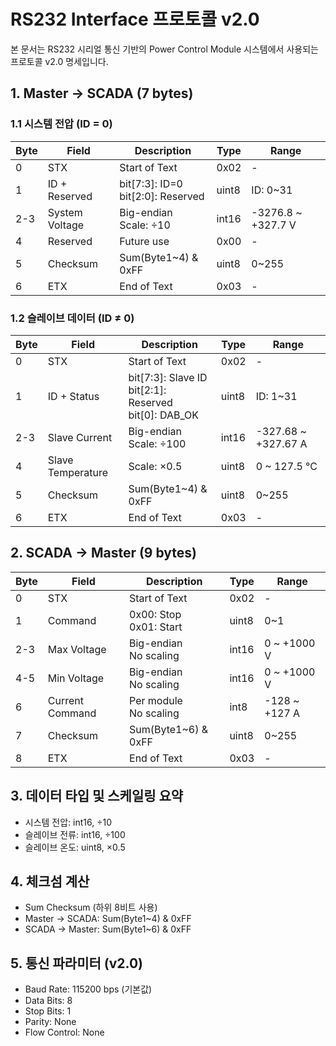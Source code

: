 # RS232 Interface 프로토콜 v2.0

본 문서는 RS232 시리얼 통신 기반의 Power Control Module 시스템에서 사용되는 프로토콜 v2.0 명세입니다.

## 1. Master → SCADA (7 bytes)

### 1.1 시스템 전압 (ID = 0)
| Byte | Field | Description | Type | Range |
|------|-------|-------------|------|---------|
| 0 | STX | Start of Text | 0x02 | - |
| 1 | ID + Reserved | bit[7:3]: ID=0<br>bit[2:0]: Reserved | uint8 | ID: 0~31 |
| 2-3 | System Voltage | Big-endian<br>Scale: ÷10 | int16 | -3276.8 ~ +327.7 V |
| 4 | Reserved | Future use | 0x00 | - |
| 5 | Checksum | Sum(Byte1~4) & 0xFF | uint8 | 0~255 |
| 6 | ETX | End of Text | 0x03 | - |

### 1.2 슬레이브 데이터 (ID ≠ 0)
| Byte | Field | Description | Type | Range |
|------|-------|-------------|------|---------|
| 0 | STX | Start of Text | 0x02 | - |
| 1 | ID + Status | bit[7:3]: Slave ID<br>bit[2:1]: Reserved<br>bit[0]: DAB_OK | uint8 | ID: 1~31 |
| 2-3 | Slave Current | Big-endian<br>Scale: ÷100 | int16 | -327.68 ~ +327.67 A |
| 4 | Slave Temperature | Scale: ×0.5 | uint8 | 0 ~ 127.5 °C |
| 5 | Checksum | Sum(Byte1~4) & 0xFF | uint8 | 0~255 |
| 6 | ETX | End of Text | 0x03 | - |

## 2. SCADA → Master (9 bytes)

| Byte | Field | Description | Type | Range |
|------|-------|-------------|------|---------|
| 0 | STX | Start of Text | 0x02 | - |
| 1 | Command | 0x00: Stop<br>0x01: Start | uint8 | 0~1 |
| 2-3 | Max Voltage | Big-endian<br>No scaling | int16 | 0 ~ +1000 V |
| 4-5 | Min Voltage | Big-endian<br>No scaling | int16 | 0 ~ +1000 V |
| 6 | Current Command | Per module<br>No scaling | int8 | -128 ~ +127 A |
| 7 | Checksum | Sum(Byte1~6) & 0xFF | uint8 | 0~255 |
| 8 | ETX | End of Text | 0x03 | - |

## 3. 데이터 타입 및 스케일링 요약

- 시스템 전압: int16, ÷10
- 슬레이브 전류: int16, ÷100
- 슬레이브 온도: uint8, ×0.5

## 4. 체크섬 계산

- Sum Checksum (하위 8비트 사용)
- Master → SCADA: Sum(Byte1~4) & 0xFF
- SCADA → Master: Sum(Byte1~6) & 0xFF

## 5. 통신 파라미터 (v2.0)

- Baud Rate: 115200 bps (기본값)
- Data Bits: 8
- Stop Bits: 1
- Parity: None
- Flow Control: None


